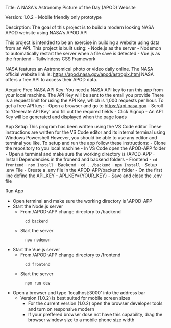 Title:
  A NASA's Astronomy Picture of the Day (APOD) Website

Version:
  1.0.2 - Mobile friendly only prototype

Descirption:
  The goal of this project is to build a modern looking NASA APOD website using NASA's APOD API 

  This project is intended to be an exercise in building a website using data from an API.
  This project is built using: 
    - Node.js as the server 
      - Nodemon to automatically restart the server when a file save is detected
    - Vue.js as the frontend
      - Tailwindcss CSS Framework
      
  NASA features an Astronomical photo or video daily online.
  The NASA official website link is: https://apod.nasa.gov/apod/astropix.html
  NASA offers a free API to access their APOD data.

Acquire Free NASA API Key:
  You need a NASA API key to run this app from your local machine. 
  The API Key will be sent to the email you provide
  There is a request limit for using the API Key, which is 1,000 requests per hour.
  To get a free API key:
    - Open a browser and go to https://api.nasa.gov
    - Scroll to 'Generate API Key' and fill out the required fields
    - Click Signup
    - An API Key will be generated and displayed when the page loads
    
App Setup
  This program has been written using the VS Code editor
  These instructions are written for the VS Code editor and its internal terminal using Windows Powershell
  However, you should be able to use any editor and terminal you like.
  To setup and run the app follow these instructions: 
    - Clone the repository to you local machine
    - In VS Code open the APOD-APP folder
    - Open a terminal and make sure the working directory is \APOD-APP
    - Install Dependencies in the fronend and backend folders
      - Frontend
        - ```
            cd frontend
          ```
        - ```
            npm Install
          ```
      - Backend
        - ```
            cd ../backend
          ```
        - ```
            npm Install
          ```
    - Setup .env File
      - Create a .env file in the APOD-APP/backend folder
      - On the first line define the API_KEY
        - API_KEY={YOUR_KEY}
      - Save and close the .env file

Run App
  - Open terminal and make sure the working directory is \APOD-APP
  - Start the Node.js server
    - From /APOD-APP change directory to /backend
      ```
        cd backend
      ```
    - Start the server
      ```
        npx nodemon
      ```
  - Start the Vue.js server
    - From /APOD-APP change directory to /frontend
      ```
        cd frontend
      ```
    - Start the server
      ```
        npm run dev
      ```
  - Open a browser and type 'localhost:3000' into the address bar
    - Version (1.0.2) is best suited for mobile screen sizes 
      - For the current version (1.0.2) open the browser developer tools and turn on responsive modern
      - If your preffered browser dose not have this capability, drag the browser window size to a mobile phone size width
    